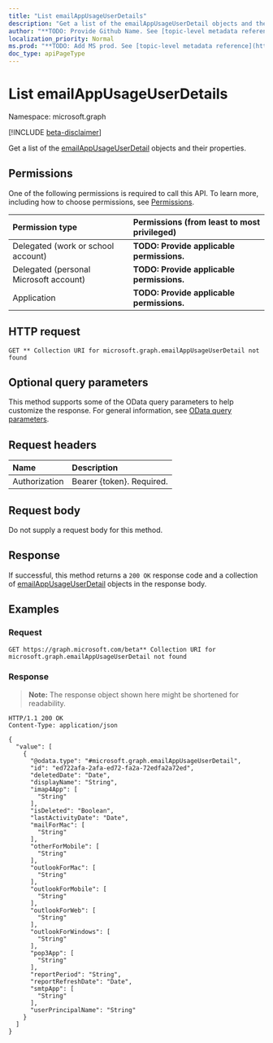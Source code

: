 ```yaml
---
title: "List emailAppUsageUserDetails"
description: "Get a list of the emailAppUsageUserDetail objects and their properties."
author: "**TODO: Provide Github Name. See [topic-level metadata reference](https://msgo.azurewebsites.net/add/document/guidelines/metadata.html#topic-level-metadata)**"
localization_priority: Normal
ms.prod: "**TODO: Add MS prod. See [topic-level metadata reference](https://msgo.azurewebsites.net/add/document/guidelines/metadata.html#topic-level-metadata)**"
doc_type: apiPageType
---
```


# List emailAppUsageUserDetails
Namespace: microsoft.graph

[!INCLUDE [beta-disclaimer](../../includes/beta-disclaimer.md)]

Get a list of the [emailAppUsageUserDetail](../resources/emailappusageuserdetail.md) objects and their properties.

## Permissions
One of the following permissions is required to call this API. To learn more, including how to choose permissions, see [Permissions](/graph/permissions-reference).

|Permission type|Permissions (from least to most privileged)|
|:---|:---|
|Delegated (work or school account)|**TODO: Provide applicable permissions.**|
|Delegated (personal Microsoft account)|**TODO: Provide applicable permissions.**|
|Application|**TODO: Provide applicable permissions.**|

## HTTP request

<!-- {
  "blockType": "ignored"
}
-->
``` http
GET ** Collection URI for microsoft.graph.emailAppUsageUserDetail not found
```

## Optional query parameters
This method supports some of the OData query parameters to help customize the response. For general information, see [OData query parameters](/graph/query-parameters).

## Request headers
|Name|Description|
|:---|:---|
|Authorization|Bearer {token}. Required.|

## Request body
Do not supply a request body for this method.

## Response

If successful, this method returns a `200 OK` response code and a collection of [emailAppUsageUserDetail](../resources/emailappusageuserdetail.md) objects in the response body.

## Examples

### Request
<!-- {
  "blockType": "request",
  "name": "list_emailappusageuserdetail"
}
-->
``` http
GET https://graph.microsoft.com/beta** Collection URI for microsoft.graph.emailAppUsageUserDetail not found
```


### Response
>**Note:** The response object shown here might be shortened for readability.
<!-- {
  "blockType": "response",
  "truncated": true,
  "@odata.type": "Collection(microsoft.graph.emailAppUsageUserDetail)"
}
-->
``` http
HTTP/1.1 200 OK
Content-Type: application/json

{
  "value": [
    {
      "@odata.type": "#microsoft.graph.emailAppUsageUserDetail",
      "id": "ed722afa-2afa-ed72-fa2a-72edfa2a72ed",
      "deletedDate": "Date",
      "displayName": "String",
      "imap4App": [
        "String"
      ],
      "isDeleted": "Boolean",
      "lastActivityDate": "Date",
      "mailForMac": [
        "String"
      ],
      "otherForMobile": [
        "String"
      ],
      "outlookForMac": [
        "String"
      ],
      "outlookForMobile": [
        "String"
      ],
      "outlookForWeb": [
        "String"
      ],
      "outlookForWindows": [
        "String"
      ],
      "pop3App": [
        "String"
      ],
      "reportPeriod": "String",
      "reportRefreshDate": "Date",
      "smtpApp": [
        "String"
      ],
      "userPrincipalName": "String"
    }
  ]
}
```

